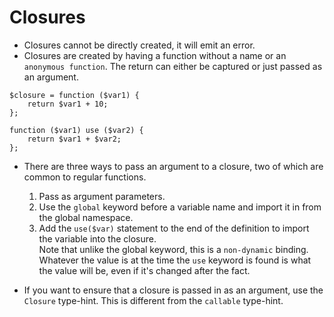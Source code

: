 # Closures

- Closures cannot be directly created, it will emit an error.
- Closures are created by having a function without a name or an `anonymous function`.  The return can either be captured or just passed as an argument.
```
$closure = function ($var1) {
    return $var1 + 10;
};

function ($var1) use ($var2) {
    return $var1 + $var2;
};
```

- There are three ways to pass an argument to a closure, two of which are common to regular functions.
    1. Pass as argument parameters.
    2. Use the `global` keyword before a variable name and import it in from the global namespace.
    3. Add the `use($var)` statement to the end of the definition to import the variable into the closure.  
    Note that unlike the global keyword, this is a `non-dynamic` binding.  Whatever the value is at the time the `use` keyword is found is what the value will be, even if it's changed after the fact.

- If you want to ensure that a closure is passed in as an argument, use the `Closure` type-hint.  This is different from the `callable` type-hint.
